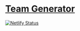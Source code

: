 # [Team Generator](https://team-gen.netlify.app/)

[![Netlify Status](https://api.netlify.com/api/v1/badges/055aa913-2fd6-48ed-8fd6-b9784e0c91ff/deploy-status)](https://app.netlify.com/sites/team-gen/deploys)
